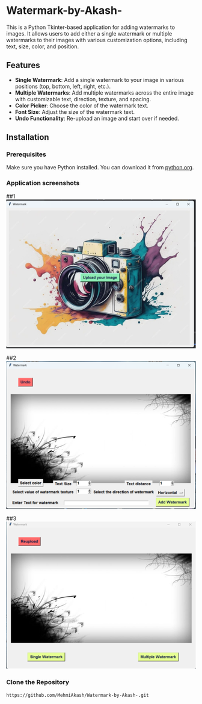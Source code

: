 # Watermark-by-Akash-
This is a Python Tkinter-based application for adding watermarks to images. It allows users to add either a single watermark or multiple watermarks to their images with various customization options, including text, size, color, and position.

## Features

- **Single Watermark**: Add a single watermark to your image in various positions (top, bottom, left, right, etc.).
- **Multiple Watermarks**: Add multiple watermarks across the entire image with customizable text, direction, texture, and spacing.
- **Color Picker**: Choose the color of the watermark text.
- **Font Size**: Adjust the size of the watermark text.
- **Undo Functionality**: Re-upload an image and start over if needed.

## Installation

### Prerequisites

Make sure you have Python installed. You can download it from [python.org](https://www.python.org/).

### Application screenshots
##1
![Screenshot of the Watermark App](images/Screenshot%20(480).png)



##2
![Screenshot of the Watermark App](images/Screenshot%20(482).png)



##3
![Screenshot of the Watermark App](images/Screenshot%20(481).png)



### Clone the Repository

```bash
https://github.com/MehmiAkash/Watermark-by-Akash-.git

